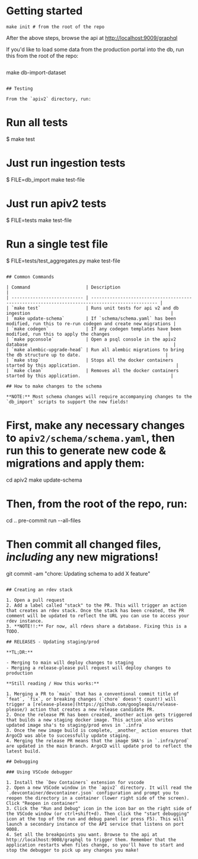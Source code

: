 # Getting started

```
make init # from the root of the repo
```

After the above steps, browse the api at [http://localhost:9009/graphql](http://localhost:9009/graphql)

If you'd like to load some data from the production portal into the db, run this from the root of the repo:
```
```
make db-import-dataset
```

## Testing

From the `apiv2` directory, run:

```
# Run all tests
$ make test

# Just run ingestion tests
$ FILE=db_import make test-file

# Just run apiv2 tests
$ FILE=tests make test-file

# Run a single test file
$ FILE=tests/test_aggregates.py make test-file
```

## Common Commands

| Command                     | Description                                                                                     |
| --------------------------- | ----------------------------------------------------------------------------------------------- |
| `make test`                 | Runs unit tests for api v2 and db ingestion                                                     |
| `make update-schema`        | If `schema/schema.yaml` has been modified, run this to re-run codegen and create new migrations |
| `make codegen`              | If any codegen templates have been modified, run this to apply the changes                      |
| `make pgconsole`            | Open a psql console in the apiv2 database                                                       |
| `make alembic-upgrade-head` | Run all alembic migrations to bring the db structure up to date.                                |
| `make stop`                 | Stops all the docker containers started by this application.                                    |
| `make clean`                | Removes all the docker containers started by this application.                                  |

## How to make changes to the schema

**NOTE:** Most schema changes will require accompanying changes to the `db_import` scripts to support the new fields!

```
# First, make any necessary changes to `apiv2/schema/schema.yaml`, then run this to generate new code & migrations and apply them:

cd apiv2
make update-schema

# Then, from the root of the repo, run:
cd ..
pre-commit run --all-files

# Then commit all changed files, *including* any new migrations!
git commit -am "chore: Updating schema to add X feature"

```

## Creating an rdev stack

1. Open a pull request
2. Add a label called "stack" to the PR. This will trigger an action that creates an rdev stack. Once the stack has been created, the PR comment will be updated to reflect the URL you can use to access your rdev instance.
3. **NOTE!!:** For now, all rdevs share a database. Fixing this is a TODO.

## RELEASES - Updating staging/prod

**TL;DR:**

- Merging to main will deploy changes to staging
- Merging a release-please pull request will deploy changes to production

**Still reading / How this works:**

1. Merging a PR to `main` that has a conventional commit title of `feat`, `fix`, or breaking changes (`chore` doesn't count!) will trigger a [release-please](https://github.com/googleapis/release-please/) action that creates a new release candidate PR.
2. Once the release PR has been created, another action gets triggered that builds a new staging docker image. This action also writes updated image sha's to staging/prod envs in `.infra`
3. Once the new image build is complete, _another_ action ensures that ArgoCD was able to successfully update staging.
4. Merging the release PR means that the image SHA's in `.infra/prod` are updated in the main branch. ArgoCD will update prod to reflect the latest build.

## Debugging

### Using VSCode debugger

1. Install the `Dev Containers` extension for vscode
2. Open a new VSCode window in the `apiv2` directory. It will read the `.devcontainer/devcontainer.json` configuration and prompt you to reopen the directory in a container (lower right side of the screen). Click "Reopen in container"
3. Click the "Run and Debug" icon in the icon bar on the right side of the VSCode window (or ctrl+shift+d). Then click the "start debugging" icon at the top of the run and debug panel (or press F5). This will launch a secondary instance of the API service that listens on port 9008.
4. Set all the breakpoints you want. Browse to the api at http://localhost:9008/graphql to trigger them. Remember that the application restarts when files change, so you'll have to start and stop the debugger to pick up any changes you make!
